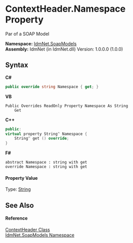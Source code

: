 # ContextHeader.Namespace Property 
 

Par of a SOAP Model

**Namespace:**&nbsp;<a href="N_IdmNet_SoapModels">IdmNet.SoapModels</a><br />**Assembly:**&nbsp;IdmNet (in IdmNet.dll) Version: 1.0.0.0 (1.0.0)

## Syntax

**C#**<br />
``` C#
public override string Namespace { get; }
```

**VB**<br />
``` VB
Public Overrides ReadOnly Property Namespace As String
	Get
```

**C++**<br />
``` C++
public:
virtual property String^ Namespace {
	String^ get () override;
}
```

**F#**<br />
``` F#
abstract Namespace : string with get
override Namespace : string with get
```


#### Property Value
Type: <a href="http://msdn2.microsoft.com/en-us/library/s1wwdcbf" target="_blank">String</a>

## See Also


#### Reference
<a href="T_IdmNet_SoapModels_ContextHeader">ContextHeader Class</a><br /><a href="N_IdmNet_SoapModels">IdmNet.SoapModels Namespace</a><br />